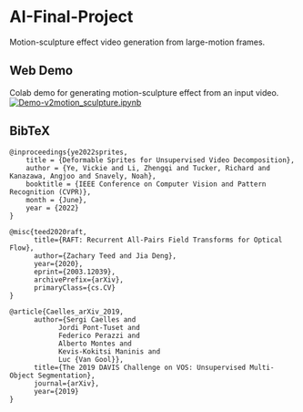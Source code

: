 # AI-Final-Project
Motion-sculpture effect video generation from large-motion frames.

## Web Demo
Colab demo for generating motion-sculpture effect from an input video. [![Demo-v2motion_sculpture.ipynb](https://colab.research.google.com/assets/colab-badge.svg)](https://colab.research.google.com/github/Crowded-dorm/AI-Final-Project/blob/main/Demo_v2motion_sculpture.ipynb)

## BibTeX
```
@inproceedings{ye2022sprites,
    title = {Deformable Sprites for Unsupervised Video Decomposition},
    author = {Ye, Vickie and Li, Zhengqi and Tucker, Richard and Kanazawa, Angjoo and Snavely, Noah},
    booktitle = {IEEE Conference on Computer Vision and Pattern Recognition (CVPR)},
    month = {June},
    year = {2022}
}
```

```
@misc{teed2020raft,
      title={RAFT: Recurrent All-Pairs Field Transforms for Optical Flow}, 
      author={Zachary Teed and Jia Deng},
      year={2020},
      eprint={2003.12039},
      archivePrefix={arXiv},
      primaryClass={cs.CV}
}
```

```
@article{Caelles_arXiv_2019,
      author={Sergi Caelles and
            Jordi Pont-Tuset and
            Federico Perazzi and
            Alberto Montes and
            Kevis-Kokitsi Maninis and
            Luc {Van Gool}},
      title={The 2019 DAVIS Challenge on VOS: Unsupervised Multi-Object Segmentation},
      journal={arXiv},
      year={2019}
}
```

